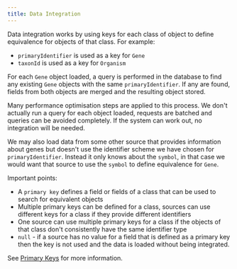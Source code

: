 ```yaml
---
title: Data Integration
---
```


Data integration works by using keys for each class of object to define equivalence for objects of that class. For example:

* `primaryIdentifier` is used as a key for `Gene`
* `taxonId` is used as a key for `Organism`

For each `Gene` object loaded, a query is performed in the database to find any existing `Gene` objects with the same `primaryIdentifier`. If any are found, fields from both objects are merged and the resulting object stored.

Many performance optimisation steps are applied to this process. We don't actually run a query for each object loaded, requests are batched and queries can be avoided completely. If the system can work out, no integration will be needed.

We may also load data from some other source that provides information about genes but doesn't use the identifier scheme we have chosen for `primaryIdentifier`. Instead it only knows about the `symbol`, in that case we would want that source to use the `symbol` to define equivalence for `Gene`.

Important points:

* A `primary key` defines a field or fields of a class that can be used to search for equivalent objects
* Multiple primary keys can be defined for a class, sources can use different keys for a class if they provide different identifiers
* One source can use multiple primary keys for a class if the objects of that class don't consistently have the same identifier type
* `null` - if a source has no value for a field that is defined as a primary key then the key is not used and the data is loaded without being integrated.

See [Primary Keys](primary-keys.md) for more information.

